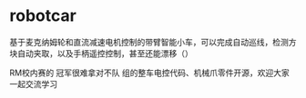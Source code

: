 # robotcar

基于麦克纳姆轮和直流减速电机控制的带臂智能小车，可以完成自动巡线，检测方块自动夹取，以及手柄遥控控制，甚至还能漂移（）

RM校内赛的 冠军很难拿对不队 组的整车电控代码、机械爪零件开源，欢迎大家一起交流学习
